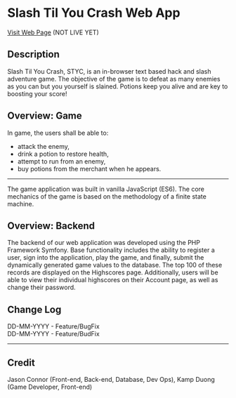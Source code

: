 # Slash Til You Crash Web App
<a href="https://styc.jasonc.dev">Visit Web Page</a> (NOT LIVE YET)
<h2>Description</h2>
Slash Til You Crash, STYC, is an in-browser text based hack and slash adventure game. The objective of the game is to defeat as many enemies as you can but you yourself is slained. Potions keep you alive and are key to boosting your score!

<h2>Overview: Game</h2>
<center>
  <a href="https://styc.jasonc.dev">
    <!--img src="https://www.dropbox.com/s/t1pvdnlg7b1mk73/portrait.jpg?dl=0" /-->
  </a>
</center>
In game, the users shall be able to:
<ul>
  <li>attack the enemy,</li>
  <li>drink a potion to restore health,</li>
  <li>attempt to run from an enemy,</li>
  <li>buy potions from the merchant when he appears.</li>
</ul>
<hr />
The game application was built in vanilla JavaScript (ES6). The core mechanics of the game is based on the methodology of a finite state machine.
<center><!--img src="https://raw.githubusercontent.com/jasonconnor/styc/master/github%20readme%20assets/STYC_FiniteStateMachine.png?token=AHRD2UXE3MJORY22AKZBABC57ZCGG" width="500px" /--></center>

<h2>Overview: Backend</h2>

<p>
The backend of our web application was developed using the PHP Framework Symfony. Base functionality includes    the ability to register a user, sign into the application, play the game, and finally, submit the dynamically generated game values to the database. The top 100 of these records are displayed on the Highscores page. Additionally, users will be able to view their individual highscores on their Account page, as well as change their password.
</p>

<h2>Change Log</h2>

DD-MM-YYYY - Feature/BugFix<br />
DD-MM-YYYY - Feature/BudFix<br />

<hr />
<h2>Credit</h2>
Jason Connor (Front-end, Back-end, Database, Dev Ops),
Kamp Duong (Game Developer, Front-end)
<!--img src="https://raw.githubusercontent.com/jasonconnor/styc/master/github%20readme%20assets/Contributors.png?token=AHRD2UXE3MJORY22AKZBABC57ZCGG"-->
